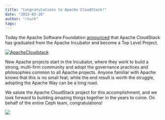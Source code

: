 ```yaml
---
title: "Congratulations to Apache CloudStack!"
date: "2013-03-26"
author: "rturk"
tags: 
---
```


Today the Apache Software Foundation [announced](http://blogs.apache.org/cloudstack/entry/the_apache_software_foundation_announces) that Apache CloudStack has graduated from the Apache Incubator and become a Top Level Project.

[![](images/ApacheCloudstack.png "ApacheCloudstack")](http://ceph.com/wp-content/uploads/2013/03/ApacheCloudstack.png)

New Apache projects start in the Incubator, where they work to build a strong, multi-firm community and adopt the governance practices and philosophies common to all Apache projects. Anyone familiar with Apache knows that this is no small feat; while the end result is worth the struggle, adopting the Apache Way can be a long road.

We salute the Apache CloudStack project for this accomplishment, and we look forward to building amazing things together in the years to come. On behalf of the entire Ceph team, congratulations!

![](http://track.hubspot.com/__ptq.gif?a=268973&k=14&bu=http://ceph.com&r=http://ceph.com/community/congratulations-to-apache-cloudstack/&bvt=rss&p=wordpress)
